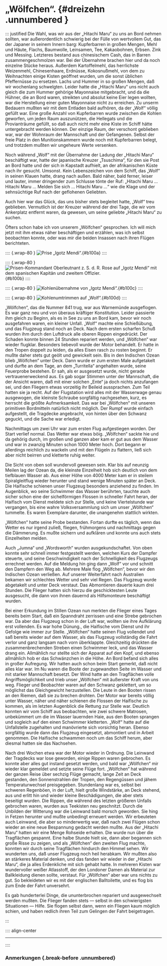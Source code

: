 # „Wölfchen“. {#dreizehn .unnumbered }

::: justified
Die Wahl, was wir aus der „Hitachi Maru“ zu uns an Bord nehmen sollten, war
außerordentlich schwierig bei der Fülle von wertvollem Gut, das der Japaner in
seinem Innern barg: Kupferbarren in großen Mengen, Mehl und Häute, Flachs,
Baumwolle, Leinsamen, Tee, Kakaobohnen, Erbsen. Zink und Messing. Letzteres
bestand aus chinesischem Cash, das in Barren zusammengeschmolzen war. Bei der
Übernahme brachen hier und da noch einzelne Stücke heraus. Außerdem
Kartoffelmehl, das herrlichste Weizenmehl, Chinesenhaare, Erdnüsse,
Kokosnußmehl, von dem zu Weihnachten einige Kisten geöffnet wurden, um die sonst
üblichen Pfeffernüsse zu ersetzen. Lachs und Hummer in so großen Mengen, daß wir
wochenlang schwelgten. Leider hatte die „Hitachi Maru“ uns nicht auch gleich die
zum Hummer gehörige Mayonnaise mitgebracht, und da die Hühner, die an Bord
waren, streikten und absolut keine Eier legen wollten, war die Herstellung einer
guten Mayonnaise nicht zu erreichen. Zu unserm Bedauern mußten wir mit dem
Entladen bald aufhören, da der „Wolf“ völlig gefüllt war. Eine große Anzahl von
Kupferbarren wurde zwischen die Kohlen geworfen, um jeden Raum auszunützen, die
Hellegats und die Provianträume gefüllt, so daß auch nicht mehr eine Kiste im
Schiff hätte untergebracht werden können. Der einzige Raum, der verschont
geblieben war, war der Wohnraum der Mannschaft und der Gefangenen. Selbst der
freie Platz in den Munitionskammern wurde noch mit Kupferbarren belegt, und
trotzdem mußten wir ungeheure Werte versenken.

Noch während „Wolf“ mit der Übernahme der Ladung der „Hitachi Maru“ beschäftigt
war, hatte der japanische Kreuzer „Tsuschima“, für den sie Post an Bord hatte
und der sich in Kapstadt aufhielt, an der afrikanischen Küste nach ihr gesucht.
Umsonst. Kein Lebenszeichen von dem Schiff, das „Wolf“ in seinen Klauen hatte,
drang nach außen. Bald näher, bald ferner, leiser und lauter, immer dringender
zum Schlusse tönte der Ruf: „Hitachi Maru ... Hitachi Maru ... Melden Sie sich
... Hitachi Maru ...“ wie die Klage und der sehnsüchtige Ruf nach der geflohenen
Geliebten.

Auch hier war das Glück, das uns bisher stets begleitet hatte, „Wolf“ treu
geblieben. Vermutlich ist der Kreuzer während der drei Tage, die wir vom
Ankerplatz entfernt waren, da gewesen, um seine geliebte „Hitachi Maru“ zu
suchen.

Öfters schon habe ich von unserem „Wölfchen“ gesprochen. Ich will mich jetzt mit
ihm etwas näher beschäftigen und erzählen, was ich selbst beobachten
konnte, oder was mir die beiden Insassen nach ihren Flügen berichteten.

:::: {.wrap-80  }
![Prise „Igotz Mendi“.](SMS_Wolf_100a.jpg "Prise „Igotz Mendi“."){#b100a}
::::

:::: {.wrap-80  }
![Prisen-Kommandant Oberleutnant z. S. d. R. Rose auf „Igotz Mendi“ mit dem spanischen Kapitän und zweitem Offizier.](SMS_Wolf_100b.jpg "Prisen-Kommandant Oberleutnant z. S. d. R. Rose auf „Igotz Mendi“ mit dem spanischen Kapitän und zweitem Offizier."){#b100b}
::::

:::: {.wrap-80  }
![Kohlenübernahme von „Igotz Mendi“.](SMS_Wolf_100c.jpg "Kohlenübernahme von „Igotz Mendi“."){#b100c}
::::

:::: {.wrap-80  }
![Kohlenumtrimmen auf „Wolf“.](SMS_Wolf_100d.jpg "Kohlenumtrimmen auf „Wolf“."){#b100d}
::::

„Wölfchen“, das die Nummer 841 trug, war aus Warnemünde ausgeflogen. Es war ganz
neu und von überaus kräftiger Konstitution. Leider passierte ihm gleich zu
Beginn, als es in See zu uns an Bord kam, bevor wir noch ausgefahren waren, ein
kleiner Unfall. „Wolf“ machte eine Schießübung, und das Flugzeug stand noch an
Deck. Nach dem ersten scharfen Schuß wurden ihm durch den Luftdruck alle oberen
Rippen eingedrückt. Der Schaden konnte binnen 24 Stunden repariert werden, und
„Wölfchen“ war wieder flugklar. Besonders liebevoll wurde der Motor behandelt.
Er hatte in den Tropen doppelt zu leiden, da alles Eisen rasch zu rosten
beginnt. Er mußte daher stets gut geölt und gewickelt sein. Bis in den Indischen
Ozean blieb „Wölfchen“ unter Deck. Dann wurde er zum ersten Male aufgetakelt und
durfte an dem Tage, an dem „Turritella“ angehalten wurde, seine Feuerprobe
bestehen. Er sah, als er ausgesetzt wurde, nicht gerade vertrauenerweckend aus.
Es gab sogar Stimmen unter der Mannschaft, die der Ansicht waren, daß mit einer
solchen „Ente“ ja doch nichts anzufangen sei, und den Fliegern etwas vorzeitig
ihr Beileid aussprachen. Zum Teil hatten sie ja recht. Auf der Flugstation wird
alles mit der Wasserwage genau ausgewogen, die kleinste Schraube sorgfältig
nachgesehen, kurz, es herrscht die größte Aufmerksamkeit. Das war bei „Wölfchen“
mit unseren primitiven Bordmitteln natürlich nicht möglich. Der Rumpf wurde
einfach aufgestellt, die Tragdecke angebracht, von hinten über den Schwanz
geguckt, und die Sache war erledigt.

Nachmittags um zwei Uhr war zum ersten Flug aufgestiegen worden. Der Start
verlief normal. Das Wetter war etwas böig. „Wölfchen“ sackte hie und da gehörig
durch, im großen und ganzen aber kam er gut aus dem Wasser und war in zwanzig
Minuten schon 1000 Meter hoch. Dort begann er allerdings reichlich zu wackeln
und mit den Flügeln zu flattern, ließ sich aber nicht beirren und kletterte
ruhig weiter.

Die Sicht von oben soll wundervoll gewesen sein. Klar bis auf neunzig Meilen lag
der Ozean da, die kleinste Einzelheit hob sich deutlich von dem tiefblauen
Wasser ab. Aus einer Höhe von 4000 Meter kam er in steilem Spiralgleitflug
wieder herunter und stand wenige Minuten später an Deck. Die Haifische schienen
unser Flugzeug besonders anziehend zu finden. Im Augenblick, wo seine Schwimmer
das Wasser berührten, tauchte auch sicher schon eine der sichelförmigen Flossen
in schneller Fahrt heran, der Haifisch vom Dienst meldete sich zur Stelle, und
keine Viertelstunde war vergangen, bis eine wahre Volksversammlung sich um unser
„Wölfchen“ tummelte. Es waren Exemplare darunter, die unangenehm stattlich
wirkten.

„Wölfchen“ hatte seine Probe bestanden. Fortan durfte es täglich, wenn das
Wetter es nur irgend zuließ, fliegen, frühmorgens und nachmittags gegen die
Dämmerung. Es mußte sichern und aufklären und konnte uns auch stets Einzelheiten
melden.

Auch „Jumna“ und „Wordsworth“ wurden ausgekundschaftet. Von oben konnte sehr
schnell immer festgestellt werden, welchen Kurs der Dampfer steuerte, und seine
Geschwindigkeit nach der Schnelligkeit des Flugzeugs errechnet werden. Auf die
Meldung hin ging dann „Wolf“ vor und schnitt den Dampfern den Weg ab. Mehrere
Male flog „Wölfchen“, bevor wir den Indischen Ozean verließen. Auf unserer
Weiterfahrt nach Australien bekamen wir schlechtes Wetter und sehr viel Regen.
Das Flugzeug wurde abgetakelt und unter Deck verstaut. Das Abmontieren dauerte
kaum drei Stunden. Die Flieger hatten sich hierzu die geschicktesten Leute
ausgesucht, die dann von ihnen dauernd als Hilfsmonteure beschäftigt wurden.

Bei einer Erkundung im Stillen Ozean nun merkten die Flieger eines Tages bereits
beim Start, daß ein Spanndraht zerrissen und eine Strebe gebrochen war. Da aber
das Flugzeug schon in der Luft war, wollten sie ihre Aufklärung erst vollenden.
Es war hohe Dünung., die Haifische vom Dienst und ihr Gefolge wie immer zur
Stelle. „Wölfchen“ hatte seinen Flug vollendet und saß bereits wieder auf dem
Wasser, als das Flugzeug vollständig die Fahrt verlor und ganz langsam nach vorn
überklappte. Gleichzeitig drückten die zusammenbrechenden Streben einen
Schwimmer leck, und das Wasser drang ein. Allmählich nur stellte sich der
Apparat auf den Kopf, und ebenso allmählich hob er das Schwänzchen in die Höhe.
An Bord befand sich alles in großer Aufregung. Wir hatten auch schon beim Start
gemerkt, daß nicht alles klar war. Im Nu waren die Boote der zugewandten Seite
im Wasser und mit starker Mannschaft besetzt. Der Wind hatte an den Tragflächen
volle Angriffsmöglichkeit und trieb unser „Wölfchen“ mit äußerster Kraft von uns
weg. Flieger und Beobachter waren auf den Schwanz geklettert, um so möglichst
das Gleichgewicht herzustellen. Die Leute in den Booten rissen an den Riemen,
daß sie zu brechen drohten. Der Motor war bereits völlig unter Wasser, näher und
näher schienen die Flossen der Haifische zu kommen, als im letzten Augenblick
die Rettung zur Stelle war. Deutlich konnten wir vom Schiff aus beobachten, wie
zwei schwere Matrosen, unbekümmert um die im Wasser lauernden Haie, aus den
Booten sprangen und sogleich auf den einen Schwimmer kletterten. „Wolf“ hatte
auf die Unfallstelle zugehalten und manövrierte sich vorsichtig heran. Ebenso
sorgfältig wurde dann das Flugzeug eingesetzt, abmontiert und in Arbeit
genommen. Die Haifische schwammen noch um das Schiff herum, aber diesmal hatten
sie das Nachsehen.

Nach drei Wochen etwa war der Motor wieder in Ordnung. Die Leinwand der
Tragdecks war lose geworden, einige Rippen waren gebrochen. Es konnte aber alles
gut instand gesetzt werden, und bald war „Wölfchen“ mir wieder klar gemeldet und
setzte seine Flüge fort. „Wölfchen“ hat während der ganzen Reise über sechzig
Flüge gemacht, lange Zeit an Deck gestanden, den Sonnenstrahlen der Tropen, den
Regengüssen und jähem Temperaturwechsel preisgegeben. Stundenlang war es, selbst
bei schweren Regenböen, in der Luft, hielt große Windstärke, an Deck stehend,
aus und erlitt hin und wieder kleine Beschädigungen, die aber stets beseitigt
wurden. Die Rippen, die während des letzten größeren Unfalls gebrochen waren,
wurden aus Teekisten neu geschnitzt. Durch die Unbilden der Witterung war die
Leinwand bald morsch geworden. Sie hing in Fetzen herunter und mußte unbedingt
erneuert werden. Wir erbeuteten auch Leinwand, die aber so minderwertig war, daß
nach zwei Flügen schon wieder an eine neue Bespannung gedacht werden mußte. Aus
der „Hitachi Maru“ hatten wir eine Menge Rohseide erhalten. Die wurde nun über
die Tragflächen gespannt. Eine halbe Stunde hielt sie, dann aber begannen sich
große Risse zu zeigen, und als „Wölfchen“ den zweiten Flug machte, konnten wir
durch seine Tragflächen hindurch den Himmel sehen. Wir wunderten uns, daß unser
Flugzeug noch heil herabkam. Wir mußten also an stärkeres Material denken, und
das fanden wir wieder in der „Hitachi Maru“, die ja alles Erdenkliche mit sich
gehabt hatte. In mehreren Kisten war wundervoller weißer Atlasstoff, der den
Londoner Damen als Material zur Ballkleidung dienen sollte, verstaut. Für
„Wölfchen“ aber war uns nichts zu gut. So bekleideten wir es mit der englischen
Balltoilette, und es flog bis zum Ende der Fahrt unversehrt.

Es gab hunderterlei Dinge, die ununterbrochen repariert und ausgewechselt werden
mußten. Die Flieger fanden stets — selbst in den schwierigsten Situationen —
Hilfe. Sie flogen selbst dann, wenn ein Fliegen kaum möglich schien, und haben
redlich ihren Teil zum Gelingen der Fahrt beigetragen.

:::

:::: align-center
****
::::

### **Anmerkungen** {.break-before .unnumbered}